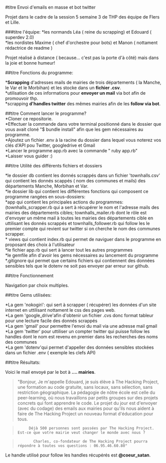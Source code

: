 #titre Envoi d'emails en masse et bot twitter
  
Projet dans le cadre de la session 5 semaine 3 de THP des équipe de Flers et Lille.  
  
###titre l'équipe:
*les normands Léa ( reine du scrapping) et Edouard ( superdev 2.0)  
*les nordistes Maxime ( chef d'orchestre pour bots) et Manon ( nottament rédactrice de readme )  

Projet réalisé à distance ( because... c'est pas la porte d'à côté) mais dans la joie et bonne humeur!

##titre Fonctions du programme:

*__Scrapping__ d'adresses mails de mairies de trois départements ( la Manche, le Var et le Morbihan) et les stocke dans un __fichier .csv__.  
*utilisation de ces informations pour __envoyer un mail__ via bot afin de promouvoir thp.   
*scrapping __d'handles twitter__ des mêmes mairies afin de les __follow via bot__.  

##titre Comment lancer le programme?             
*Cloner ce repositorie.  
*Effectuer la commande dans votre terminal positionné dans le dossier que vous avait cloné "$ bundle install" afin que les gem nécessaires au programme.  
*Ajoutez un fichier .env à la racine du dossier dans lequel vous noterez vos clés d'API pou Twitter, googledrive et Gmail  
*Lancer le programme app.rb avec la commande " ruby app.rb"  
*Laisser vous guider :)  

##titre Utilité des différents fichiers et dossiers

*le dossier db contient les donnés scrappés dans un fichier 'townhalls.csv' qui contient les donnés scappés ( nom des communes et mails) des départements Manche, Morbihan et Var.  
*le dossier lib qui contient les différentes fonctions qui composent ce programme rangées en sous-dossiers:   
	*app qui contient les principales actions du programmes:(townhalls_scrapper.rb qui a sert à récupérer le nom et l'adresse mails des mairies des départements cibles; townhalls_mailer.rb dont le rôle est d'envoyer un même mail à toutes les mairies des départements cible en uttilisant les donnés scrappés et townhalls_follower.rb qui follow les le premier compte qui revient sur twitter si on cherche le nom des communes scrapper.  
	* views qui contient index.rb qui permet de naviguer dans le programme en proposant des 	choix à l'utilisateur  
*le fichier app.rb qui sert à lancer tout les autres programmes  
*le gemfile afin d'avoir les gems nécessaires au lancement du programme  
*.gitignore qui permet que certains fichiers qui contiennent des données sensibles tels que le dotenv ne soit pas envoyer par erreur sur github.  

##titre Fonctionnement 
 
Navigation par choix multiples.

##titre Gems utilisées:

*La gem 'nokogiri': qui sert à scrapper ( récupérer) les données d'un site internet en uttilisant nottament le css des pages web.  
*La gem 'google_drive'afin d'obtenir un fichier .cvs donc format tableur pour une lecture facile des donnés scrappés  
*La gem 'gmail' pour permettre l'envoi du mail via une adresse mail gmail  
*La gem 'twitter' pour uttiliser un compter twitter qui puisse follow les handles dont le nom est revenu en premier dans les recherches des noms des communes  
*La gem 'dotenv'qui permet d'appeller des données sensibles stockées dans un fichier .env ( exemple les clefs API)  

##titre Résultats:

Voici le mail envoyé par le bot à __.... mairies__.  
>"Bonjour,
>            Je m'appelle Edouard, je suis élève à The Hacking Project, une formation au code gratuite,
>            sans locaux, sans sélection, sans restriction géographique.
            La pédagogie de nôtre école est celle du peer-learning, où nous travaillons par petits groupes sur des projets concrets qui font apprendre le code.
>            Le projet du jour est d'envoyer (avec du codage) des emails aux mairies pour qu'ils nous aident à faire de The Hacking Project un nouveau format d'éducation pour tous.

>          Déjà 500 personnes sont passées par The Hacking Project. Est-ce que votre mairie veut changer le monde avec nous ?

>            Charles, co-fondateur de The Hacking Project pourra répondre à toutes vos questions : 06.95.46.60.80"  

Le handle utilisé pour follow les handles récupérés est __@coeur_satan__.
